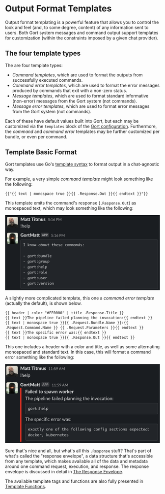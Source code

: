 # Output Format Templates

Output format templating is a powerful feature that allows you to control the look and feel (and, to some degree, content) of any information sent to users. Both Gort system messages and command output support templates for customization (within the constraints imposed by a given chat provider).

## The four template types

The are four template types:

* _Command templates_, which are used to format the outputs from successfully executed commands.
* _Command error templates_, which are used to format the error messages produced by commands that exit with a non-zero status.
* _Message templates_, which are used to format standard informative (non-error) messages from the Gort system (not commands).
* _Message error templates_, which are used to format error messages from the Gort system (not commands).

Each of these have default values built into Gort, but each may be customized via the `templates` block of the [Gort configuration](configuration.md). Furthermore, the _command_ and _command error_ templates may be further customized per bundle, or even per command. 

## Template Basic Format

Gort templates use Go's [template syntax](https://pkg.go.dev/text/template) to format output in a chat-agnostic way.

For example, a very simple _command template_ might look something like the following:

```
{{"{{ text | monospace true }}{{ .Response.Out }}{{ endtext }}"}}
```

This template emits the command's response (`.Response.Out`) as monospaced text, which may look something like the following:

![Monospaced command output](images/command-mono.png "Monospaced command output")

A slightly more complicated template, this one a _command error template_ (actually the default), is shown below.

```
{{ header | color "#FF0000" | title .Response.Title }}
{{ text }}The pipeline failed planning the invocation:{{ endtext }}
{{ text | monospace true }}{{ .Request.Bundle.Name }}:{{ .Request.Command.Name }} {{ .Request.Parameters }}{{ endtext }}
{{ text }}The specific error was:{{ endtext }}
{{ text | monospace true }}{{ .Response.Out }}{{ endtext }}
```

This one includes a header with a color and title, as well as some alternating monospaced and standard text. In this case, this will format a command error something like the following:

![Pretty command error message](images/command-formatted.png "Pretty command error message")

Sure that's nice and all, but what's all this `.Response` stuff? That's part of what's called the "response envelope", a data structure that's accessible from any template, which makes available all of the data and metadata around one command request, execution, and response. The response envelope is discussed in detail in [The Response Envelope](templates-response-envelope.md).

The available template tags and functions are also fully presented in [Template Functions](templates-functions.md).